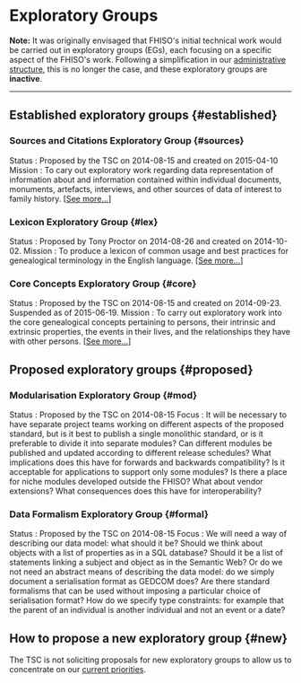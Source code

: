 Exploratory Groups
==================

**Note:** It was originally envisaged that FHISO's initial technical
work would be carried out in exploratory groups (EGs), each focusing on
a specific aspect of the FHISO's work.  Following a simplification in
our [administrative structure](/governance), this is no longer the case,
and these exploratory groups are **inactive**.

* * *

Established exploratory groups {#established}
------------------------------

### Sources and Citations Exploratory Group {#sources}

Status
:   Proposed by the TSC on 2014-08-15 and created on 2015-04-10
Mission
:   To cary out exploratory work regarding data representation of
    information about and information contained within individual
    documents, monuments, artefacts, interviews, and other sources of
    data of interest to family history. [[See more…](sceg)]

### Lexicon Exploratory Group {#lex}

Status
:   Proposed by Tony Proctor on 2014-08-26 and created on 2014-10-02.
Mission
:   To produce a lexicon of common usage and best practices for
    genealogical terminology in the English language. [[See
    more…](lexeg)]

### Core Concepts Exploratory Group {#core}

Status
:   Proposed by the TSC on 2014-08-15 and created on 2014-09-23.
    Suspended as of 2015-06-19.
Mission
:   To carry out exploratory work into the core genealogical concepts
    pertaining to persons, their intrinsic and extrinsic properties, the
    events in their lives, and the relationships they have with other
    persons. [[See more…](cceg)]

Proposed exploratory groups {#proposed}
---------------------------

### Modularisation Exploratory Group {#mod}

Status
:   Proposed by the TSC on 2014-08-15
Focus
:   It will be necessary to have separate project teams working on
    different aspects of the proposed standard, but is it best to
    publish a single monolithic standard, or is it preferable to divide
    it into separate modules? Can different modules be published and
    updated according to different release schedules? What implications
    does this have for forwards and backwards compatibility? Is it
    acceptable for applications to support only some modules? Is there a
    place for niche modules developed outside the FHISO? What about
    vendor extensions? What consequences does this have for
    interoperability?

### Data Formalism Exploratory Group {#formal}

Status
:   Proposed by the TSC on 2014-08-15
Focus
:   We will need a way of describing our data model: what should it be?
    Should we think about objects with a list of properties as in a SQL
    database? Should it be a list of statements linking a subject and
    object as in the Semantic Web? Or do we not need an abstract means
    of describing the data model: do we simply document a serialisation
    format as GEDCOM does? Are there standard formalisms that can be
    used without imposing a particular choice of serialisation format?
    How do we specify type constraints: for example that the parent of
    an individual is another individual and not an event or a date?

How to propose a new exploratory group {#new}
--------------------------------------

The TSC is not soliciting proposals for new exploratory groups to allow
us to concentrate on our [current priorities](/priorities).
